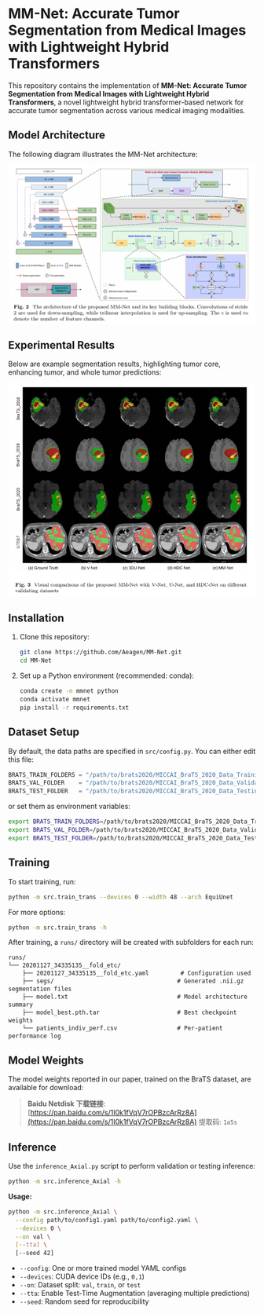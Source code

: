 # MM-Net: Accurate Tumor Segmentation from Medical Images with Lightweight Hybrid Transformers

This repository contains the implementation of **MM-Net: Accurate Tumor Segmentation from Medical Images with Lightweight Hybrid Transformers**, a novel lightweight hybrid transformer-based network for accurate tumor segmentation across various medical imaging modalities.

## Model Architecture

The following diagram illustrates the MM-Net architecture:

![MM-Net Architecture](docs/mmnet_architecture.png)

## Experimental Results

Below are example segmentation results, highlighting tumor core, enhancing tumor, and whole tumor predictions:

![Segmentation Results](docs/results.png)

## Installation

1. Clone this repository:

   ```bash
   git clone https://github.com/Aeagen/MM-Net.git
   cd MM-Net
   ```
2. Set up a Python environment (recommended: conda):

   ```bash
   conda create -n mmnet python
   conda activate mmnet
   pip install -r requirements.txt
   ```

## Dataset Setup

By default, the data paths are specified in `src/config.py`. You can either edit this file:

```python
BRATS_TRAIN_FOLDERS = "/path/to/brats2020/MICCAI_BraTS_2020_Data_Training"
BRATS_VAL_FOLDER    = "/path/to/brats2020/MICCAI_BraTS_2020_Data_Validation"
BRATS_TEST_FOLDER   = "/path/to/brats2020/MICCAI_BraTS_2020_Data_Testing"
```

or set them as environment variables:

```bash
export BRATS_TRAIN_FOLDERS=/path/to/brats2020/MICCAI_BraTS_2020_Data_Training
export BRATS_VAL_FOLDER=/path/to/brats2020/MICCAI_BraTS_2020_Data_Validation
export BRATS_TEST_FOLDER=/path/to/brats2020/MICCAI_BraTS_2020_Data_Testing
```

## Training

To start training, run:

```bash
python -m src.train_trans --devices 0 --width 48 --arch EquiUnet
```

For more options:

```bash
python -m src.train_trans -h
```

After training, a `runs/` directory will be created with subfolders for each run:

```
runs/
└── 20201127_34335135__fold_etc/
    ├── 20201127_34335135__fold_etc.yaml         # Configuration used
    ├── segs/                                   # Generated .nii.gz segmentation files
    ├── model.txt                               # Model architecture summary
    ├── model_best.pth.tar                      # Best checkpoint weights
    └── patients_indiv_perf.csv                 # Per-patient performance log
```

## Model Weights 

The model weights reported in our paper, trained on the BraTS dataset, are available for download:

> **Baidu Netdisk 下载链接**: [https://pan.baidu.com/s/1I0k1fVqV7rOPBzcArRz8A](https://pan.baidu.com/s/1I0k1fVqV7rOPBzcArRz8A)
> 提取码: `1a5s`


## Inference

Use the `inference_Axial.py` script to perform validation or testing inference:

```bash
python -m src.inference_Axial -h
```

**Usage:**

```bash
python -m src.inference_Axial \
  --config path/to/config1.yaml path/to/config2.yaml \
  --devices 0 \
  --on val \
  [--tta] \
  [--seed 42]
```

* `--config`: One or more trained model YAML configs
* `--devices`: CUDA device IDs (e.g., `0,1`)
* `--on`: Dataset split: `val`, `train`, or `test`
* `--tta`: Enable Test-Time Augmentation (averaging multiple predictions)
* `--seed`: Random seed for reproducibility




